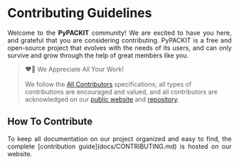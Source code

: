 # Contributing Guidelines

<p align="justify">
  Welcome to the <b>PyPACKIT</b> community!
  We are excited to have you here, 
  and grateful that you are considering contributing.
  PyPACKIT is a free and open-source project that evolves with the needs of its users,
  and can only survive and grow through the help of great members like you.
</p>

<blockquote>
  ❤️🙏 We Appreciate All Your Work!
  <br><br>
  We follow the <a href="https://allcontributors.org/docs/en/specification">All Contributors</a> 
  specifications; all types of contributions are encouraged and valued, and all contributors are 
  acknowledged on our <a href="https://.rtfd.io/about#contributors">public website</a> 
  and <a href="https://github.com/ArminAriam/PyPACKIT/releases">repository</a>.
</blockquote>

## How To Contribute

<p align="justify">
  To keep all documentation on our project organized and easy to find, 
  the complete [contribution guide](docs/CONTRIBUTING.md) 
  is hosted on our website. 
</p>
